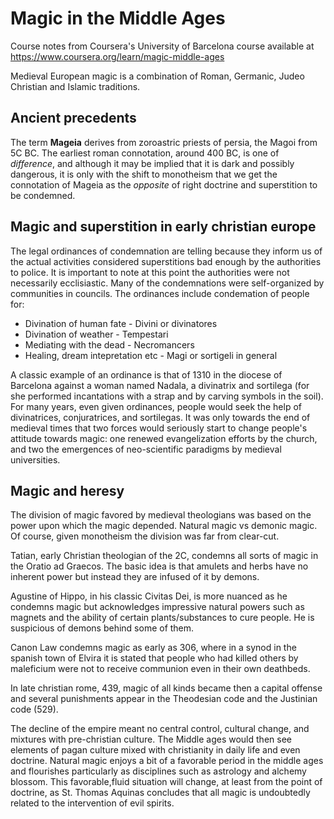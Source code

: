 # Magic in the Middle Ages

Course notes from Coursera's University of Barcelona course available at https://www.coursera.org/learn/magic-middle-ages

Medieval European magic is a combination of Roman, Germanic, Judeo Christian and Islamic traditions.

## Ancient precedents

The term **Mageia** derives from zoroastric priests of persia, the Magoi from 5C BC. The earliest roman connotation, around 400 BC, is one of _difference_, and although it may be implied that it is dark and possibly dangerous, it is only with the shift to monotheism that we get the connotation of Mageia as the _opposite_ of right doctrine and superstition to be condemned.

## Magic and superstition in early christian europe

The legal ordinances of condemnation are telling because they inform us of the actual activities considered superstitions bad enough by the authorities to police. It is important to note at this point the authorities were not necessarily ecclisiastic. Many of the condemnations were self-organized by communities in councils. The ordinances include condemation of people for:

 - Divination of human fate - Divini or divinatores
 - Divination of weather    - Tempestari
 - Mediating with the dead  - Necromancers
 - Healing, dream intepretation etc - Magi or sortigeli in general
 
A classic example of an ordinance is that of 1310 in the diocese of Barcelona against a woman named Nadala, a divinatrix and sortilega (for she performed incantations with a strap and by carving symbols in the soil). For many years, even given ordinances, people would seek the help of divinatrices, conjuratrices, and sortilegas. It was only towards the end of medieval times that two forces would seriously start to change people's attitude towards magic: one renewed evangelization efforts by the church, and two the emergences of neo-scientific paradigms by medieval universities.

## Magic and heresy

The division of magic favored by medieval theologians was based on the power upon which the magic depended. Natural magic vs demonic magic. Of course, given monotheism the division was far from clear-cut.

Tatian, early Christian theologian of the 2C, condemns all sorts of magic in the Oratio ad Graecos. The basic idea is that amulets and herbs have no inherent power but instead they are infused of it by demons. 

Agustine of Hippo, in his classic Civitas Dei, is more nuanced as he condemns magic but acknowledges impressive natural powers such as magnets and the ability of certain plants/substances to cure people. He is suspicious of demons behind some of them.

Canon Law condemns magic as early as 306, where in a synod in the spanish town of Elvira it is stated that people who had killed others by maleficium were not to receive communion even in their own deathbeds.

In late christian rome, 439,  magic of all kinds became then a capital offense and several punishments appear in the Theodesian code and the Justinian code (529). 

The decline of the empire meant no central control, cultural change, and mixtures with pre-christian culture. The Middle ages would then see elements of pagan culture mixed with christianity in daily life and even doctrine. Natural magic enjoys a bit of a favorable period in the middle ages and flourishes particularly as disciplines such as astrology and alchemy blossom. This favorable,fluid situation will change, at least from the point of doctrine, as St. Thomas Aquinas concludes that all magic is undoubtedly related to the intervention of evil spirits.

## 




